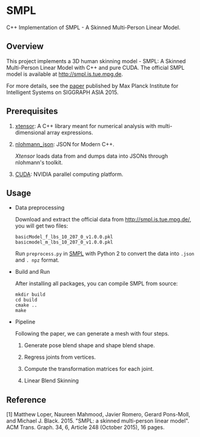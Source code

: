 # SMPL

 C++ Implementation of SMPL - A Skinned Multi-Person Linear Model.
 
 ## Overview

This project implements a 3D human skinning model - SMPL: A Skinned
Multi-Person Linear Model with C++ and pure CUDA. The official SMPL model is available at http://smpl.is.tue.mpg.de.

For more details, see the [paper](http://files.is.tue.mpg.de/black/papers/SMPL2015.pdf) 
published by Max Planck Institute for Intelligent Systems on SIGGRAPH ASIA 
2015.
 
## Prerequisites

1. [xtensor](https://github.com/QuantStack/xtensor): A C++ library meant for numerical analysis with multi-dimensional array expressions. 

2. [nlohmann_json](https://github.com/nlohmann/json): JSON for Modern C++.

    *Xtensor* loads data from and dumps data into JSONs through nlohmann's toolkit.
    
3. [CUDA](https://developer.nvidia.com/cuda-downloads): NVIDIA parallel computing platform.
 
## Usage

- Data preprocessing

  Download and extract the official data from http://smpl.is.tue.mpg.de/, you
  will get two files:
    
      basicModel_f_lbs_10_207_0_v1.0.0.pkl
      basicmodel_m_lbs_10_207_0_v1.0.0.pkl

  Run `preprocess.py` in [SMPL](preprocess.py) with Python 2 to convert the data into `.json` and `. npz` format. 

- Build and Run

  After installing all packages, you can compile SMPL from source:

      mkdir build
      cd build
      cmake ..
      make
      
- Pipeline

  Following the paper, we can generate a mesh with four steps.

  1. Generate pose blend shape and shape blend shape.

  2. Regress joints from vertices.

  3. Compute the transformation matrices for each joint.

  4. Linear Blend Skinning
 
 ## Reference

[1] Matthew Loper, Naureen Mahmood, Javier Romero, Gerard Pons-Moll, and Michael J. Black. 2015. "SMPL: a skinned multi-person linear model". ACM Trans. Graph. 34, 6, Article 248 (October 2015), 16 pages.
